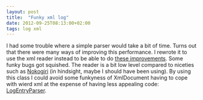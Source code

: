 ```yaml
---
layout: post
title:  "Funky xml log"
date: 2012-09-25T08:13:00+02:00
tags: log xml
---
```


I had some trouble where a simple parser would take a bit of time. Turns out that there were many ways of improving this performance. I rewrote it to use the xml reader instead to be able to do <a href="http://www.hanselman.com/blog/XmlAndTheNametable.aspx">these improvements</a>. Some funky bugs got squished. The reader is a bit low level compared to niceties such as <a href="http://nokogiri.org/">Nokogiri</a> (in hindsight, maybe I should have been using). By using this class I could avoid some funkyness of XmlDocument having to cope with wierd xml at the expense of having less appealing code: <a href="https://github.com/wallymathieu/log4net-logviewer/blob/master/Core/LogEntryParser.cs">LogEntryParser</a>.
<div style="clear: both;"></div>